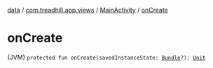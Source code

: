 [data](../../index.md) / [com.treadhill.app.views](../index.md) / [MainActivity](index.md) / [onCreate](./on-create.md)

# onCreate

(JVM) `protected fun onCreate(savedInstanceState: `[`Bundle`](https://developer.android.com/reference/android/os/Bundle.html)`?): `[`Unit`](https://kotlinlang.org/api/latest/jvm/stdlib/kotlin/-unit/index.html)